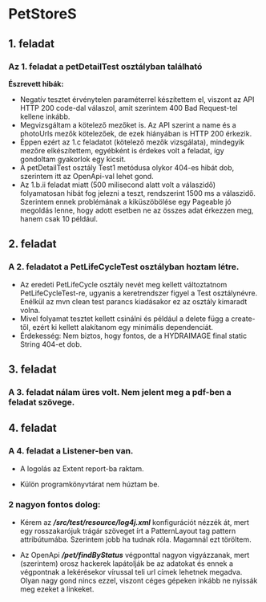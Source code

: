 # PetStoreS

## 1. feladat
### Az 1. feladat a petDetailTest osztályban található
**Észrevett hibák:**
- Negatív tesztet érvénytelen paraméterrel készítettem el, viszont az API HTTP 200 code-dal válaszol, amit szerintem 400 Bad Request-tel kellene inkább.
- Megvizsgáltam a kötelező mezőket is. Az API szerint a name és a photoUrls mezők kötelezőek, de ezek hiányában is HTTP 200 érkezik.
- Éppen ezért az 1.c feladatot (kötelező mezők vizsgálata), mindegyik mezőre elkészítettem, egyébként is érdekes volt a feladat, így gondoltam gyakorlok egy kicsit.
- A petDetailTest osztály Test1 metódusa olykor 404-es hibát dob, szerintem itt az OpenApi-val lehet gond.
- Az 1.b.ii feladat miatt (500 milisecond alatt volt a válaszidő) folyamatosan hibát fog jelezni a teszt, rendszerint 1500 ms a válaszidő. Szerintem ennek problémának a kiküszöbölése egy Pageable jó megoldás lenne, hogy adott esetben ne az összes adat érkezzen meg, hanem csak 10 például. 

## 2. feladat
### A 2. feladatot a PetLifeCycleTest osztályban hoztam létre.
- Az eredeti PetLifeCycle osztály nevét meg kellett változtatnom PetLifeCycleTest-re, ugyanis a keretrendszer figyel a Test osztálynévre. Enélkül az mvn clean test parancs kiadásakor ez az osztály kimaradt volna. 
- Mivel folyamat tesztet kellett csinálni és például a delete függ a create-től, ezért ki kellett alakítanom egy minimális dependenciát.
- Érdekesség: Nem biztos, hogy fontos, de a HYDRAIMAGE final static String 404-et dob.

## 3. feladat
### A 3. feladat nálam üres volt. Nem jelent meg a pdf-ben a feladat szövege.

## 4. feladat
### A 4. feladat a Listener-ben van.
- A logolás az Extent report-ba raktam.

- Külön programkönyvtárat nem húztam be.

### 2 nagyon fontos dolog:
- Kérem az ***/src/test/resource/log4j.xml*** konfigurációt nézzék át, mert egy rosszakarójuk trágár szöveget írt a PatternLayout tag pattern attribútumába. Szerintem jobb ha tudnak róla. Magamnál ezt töröltem.

- Az OpenApi ***/pet/findByStatus*** végponttal nagyon vigyázzanak, mert (szerintem) orosz hackerek lapátolják be az adatokat és ennek a végpontnak a lekérésekor vírussal teli url címek lehetnek megadva.
Olyan nagy gond nincs ezzel, viszont céges gépeken inkább ne nyissák meg ezeket a linkeket.
